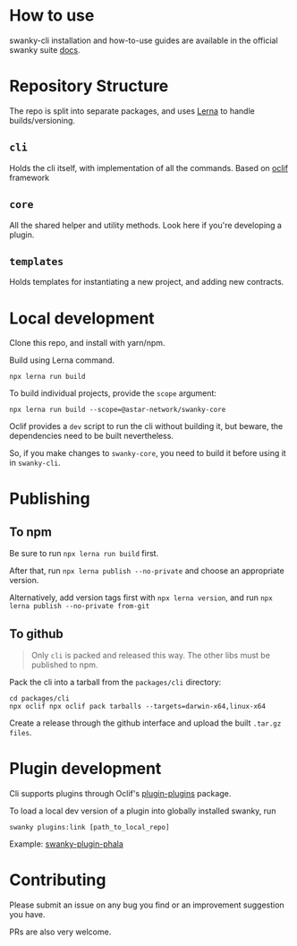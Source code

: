 # How to use

swanky-cli installation and how-to-use guides are available in the official swanky suite [docs](https://docs.astar.network/docs/build/wasm/swanky-suite/).

# Repository Structure

The repo is split into separate packages, and uses [Lerna](https://github.com/lerna/lerna) to handle builds/versioning.

## `cli`

Holds the cli itself, with implementation of all the commands.
Based on [oclif](https://github.com/oclif/oclif) framework

## `core`

All the shared helper and utility methods.
Look here if you're developing a plugin.

## `templates`

Holds templates for instantiating a new project, and adding new contracts.

# Local development

Clone this repo, and install with yarn/npm.

Build using Lerna command.

```
npx lerna run build
```

To build individual projects, provide the `scope` argument:

```
npx lerna run build --scope=@astar-network/swanky-core
```

Oclif provides a `dev` script to run the cli without building it, but beware, the dependencies need to be built nevertheless.

So, if you make changes to `swanky-core`, you need to build it before using it in `swanky-cli`.

# Publishing

## To npm

Be sure to run `npx lerna run build` first.

After that, run `npx lerna publish --no-private` and choose an appropriate version.

Alternatively, add version tags first with `npx lerna version`, and run `npx lerna publish --no-private from-git`

## To github

> Only `cli` is packed and released this way. The other libs must be published to npm.

Pack the cli into a tarball from the `packages/cli` directory:

```
cd packages/cli
npx oclif npx oclif pack tarballs --targets=darwin-x64,linux-x64
```

Create a release through the github interface and upload the built `.tar.gz files`.

# Plugin development

Cli supports plugins through Oclif's [plugin-plugins](https://github.com/oclif/plugin-plugins) package.

To load a local dev version of a plugin into globally installed swanky, run

```
swanky plugins:link [path_to_local_repo]
```

Example: [swanky-plugin-phala](https://github.com/AstarNetwork/swanky-plugin-phala)

# Contributing

Please submit an issue on any bug you find or an improvement suggestion you have.

PRs are also very welcome.
